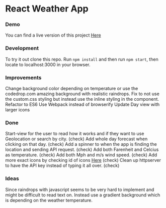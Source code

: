 # React Weather App

### Demo
You can find a live version of this project [Here](http://elixir7.github.io/react-exercise-weatherAPI/public/#/)

### Development
To try it out clone this repo. Run `npm install` and then run `npm start`, then locate to localhost:3000 in your browser.

### Improvements
Change background color depending on temperature or use the codedrop.com amazing background with realistic raindrops.
Fix to not use the custom.css styling but instead use the inline styling in the component.
Refactor to ES6
Use Webpack instead of browserify
Update Day view with larger icons

### Done
Start-view for the user to read how it works and if they want to use Geolocation or search by city. (check)
Add whole day forecast when clicking on that day. (check)
Add a spinner to when the app is finding the location and sending API request. (check)
Add both Farenheit and Celcius as temperature. (check)
Add both Mph and m/s wind speed. (check)
Add more exact icons by checking id of icons [Here](http://openweathermap.org/weather-conditions) (check)
Clean up httpserver to have the API key instead of typing it all over. (check)

### Ideas
Since raindrops with javascript seems to be very hard to implement and might be difficult to read text on. Instead use a gradient background which is depending on the weather temperature.
